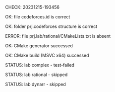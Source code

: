 CHECK: 20231215-193456
OK: file codeforces.id is correct
OK: folder prj.codeforces structure is correct
ERROR: file prj.lab/rational/CMakeLists.txt is absent
OK: CMake generator successed
OK: CMake build (MSVC x64) successed
STATUS: lab complex - test-failed
STATUS: lab rational - skipped
STATUS: lab dynarr - skipped
